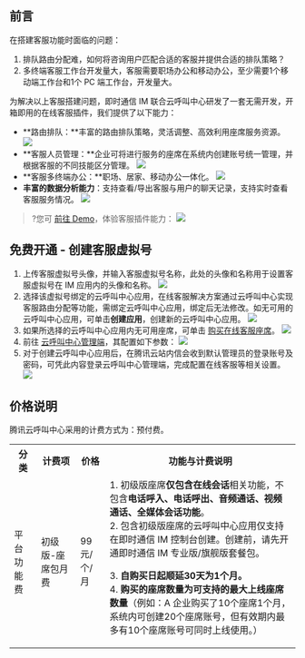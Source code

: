 ## 前言
在搭建客服功能时面临的问题：
1. 排队路由分配难，如何将咨询用户匹配合适的客服并提供合适的排队策略？
2. 多终端客服工作台开发量大，客服需要职场办公和移动办公，至少需要1个移动端工作台和1个 PC 端工作台，开发量大。

为解决以上客服搭建问题，即时通信 IM 联合云呼叫中心研发了一套无需开发，开箱即用的在线客服插件，我们提供了以下能力：

- **路由排队：**丰富的路由排队策略，灵活调整、高效利用座席服务资源。
![](https://qcloudimg.tencent-cloud.cn/raw/a030484a030acfca017a6a466d08cc07.png)
- **客服人员管理：**企业可将进行服务的座席在系统内创建账号统一管理，并根据客服的不同技能区分管理。
![](https://qcloudimg.tencent-cloud.cn/raw/52fd81b76e98a3724fced88313387216.png)
- **客服多终端办公：**职场、居家、移动办公一体化。
![](https://qcloudimg.tencent-cloud.cn/raw/2cbc9ab6f6369f7240569815aba6e3e0.jpg)
- **丰富的数据分析能力**：支持查看/导出客服与用户的聊天记录，支持实时查看客服服务情况。
![](https://qcloudimg.tencent-cloud.cn/raw/4b63d6906ba7c5d433395b1a6dbfde36.png)

>?您可 [前往 Demo](https://web.sdk.qcloud.com/im/demo/latest/index.html?_ga=1.155373371.1405321597.1563848739#/login)，体验客服插件能力：
>![](https://qcloudimg.tencent-cloud.cn/raw/a002ddb25a7b9b3880513ebeb9bb4f49.png)


## 免费开通 - 创建客服虚拟号
1. 上传客服虚拟号头像，并输入客服虚拟号名称，此处的头像和名称用于设置客服虚拟号在 IM 应用内的头像和名称。
![](https://qcloudimg.tencent-cloud.cn/raw/3b12137b518302f4865ab153f29ba3e0.png)
2. 选择该虚拟号绑定的云呼叫中心应用，在线客服解决方案通过云呼叫中心实现客服路由分配等功能，需绑定云呼叫中心应用，绑定后无法修改。如无可用的云呼叫中心应用，可单击**创建应用**，创建新的云呼叫中心应用。
![](https://qcloudimg.tencent-cloud.cn/raw/358e0b76c3e8520159c69ae9324632b1.png)
3. 如果所选择的云呼叫中心应用内无可用座席，可单击 [购买在线客服座席](https://buy.cloud.tencent.com/ccc_seat)。
![](https://qcloudimg.tencent-cloud.cn/raw/05e1d461154ee0ab2280263c48ddcfd4.png)
4. 前往 [云呼叫中心管理端](https://console.cloud.tencent.com/ccc/guide)，其配置如下参数：
![](https://qcloudimg.tencent-cloud.cn/raw/27763831fbbe9d8d454f87fcb440ef8a.png)
5. 对于创建云呼叫中心应用后，在腾讯云站内信会收到默认管理员的登录账号及密码，可凭此内容登录云呼叫中心管理端，完成配置在线客服等相关设置。
![](https://qcloudimg.tencent-cloud.cn/raw/98ddb41a4da7446c8833947c5c37d00a.png)

## 价格说明
腾讯云呼叫中心采用的计费方式为：预付费。
<table>
    <tbody>
    <tr>
        <th>分类</th>
        <th>计费项</th>
        <th>价格</th>
        <th>功能与计费说明</th>
    </tr>
    <tr>
        <td>
            平台功能费<br></td>
        <td>
            初级版-座席包月费
        </td>
        <td>
            99元/个/月
        </td>
        <td>
            1. 初级版座席<b>仅包含在线会话</b>相关功能，不包含<b>电话呼入、电话呼出、音频通话、视频通话、全媒体会话功能</b>。<br>2. 包含初级版座席的云呼叫中心应用仅支持在即时通信 IM 控制台创建。创建前，请先开通即时通信 IM 专业版/旗舰版套餐包。<p>
            3.<span>&nbsp;</span><b>自购买日起顺延30天为1个月。</b><br>4.<span>&nbsp;</span><b>购买的座席数量为可支持的最大上线座席数量</b>（例如：A 企业购买了10个座席1个月，系统内可创建20个座席账号，但有效期内最多有10个座席账号可同时上线使用。）</p></td>
    </tr>
    </tbody>
</table>
